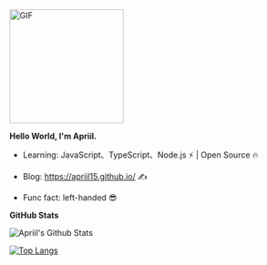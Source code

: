 <img alt="GIF" src="https://media.giphy.com/media/Cmr1OMJ2FN0B2/giphy.gif" width = 200/>

**Hello World, I'm Apriil.**

- Learning: JavaScript、TypeScript、Node.js ⚡ | Open Source 🔥

- Blog: https://apriil15.github.io/ ✍️

- Func fact: left-handed 😎

**GitHub Stats**

![Apriil's Github Stats](https://github-readme-stats.vercel.app/api?username=Apriil15&show_icons=true&theme=react)

[![Top Langs](https://github-readme-stats.vercel.app/api/top-langs/?username=Apriil15&layout=compact)](https://github.com/anuraghazra/github-readme-stats)
